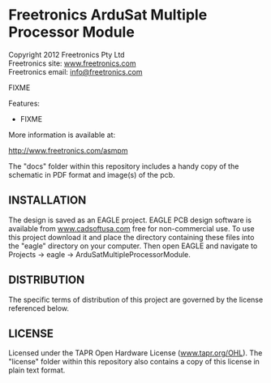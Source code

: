 Freetronics ArduSat Multiple Processor Module
=============================================
Copyright 2012 Freetronics Pty Ltd  
Freetronics site:  www.freetronics.com  
Freetronics email: info@freetronics.com  

FIXME

Features:

 * FIXME

More information is available at:

  http://www.freetronics.com/asmpm

The "docs" folder within this repository includes a handy copy of the
schematic in PDF format and image(s) of the pcb.


INSTALLATION
------------
The design is saved as an EAGLE project. EAGLE PCB design software is
available from www.cadsoftusa.com free for non-commercial use. To use
this project download it and place the directory containing these files
into the "eagle" directory on your computer. Then open EAGLE and
navigate to Projects -> eagle -> ArduSatMultipleProcessorModule.


DISTRIBUTION
------------
The specific terms of distribution of this project are governed by the
license referenced below.


LICENSE
-------
Licensed under the TAPR Open Hardware License (www.tapr.org/OHL).
The "license" folder within this repository also contains a copy of
this license in plain text format.
